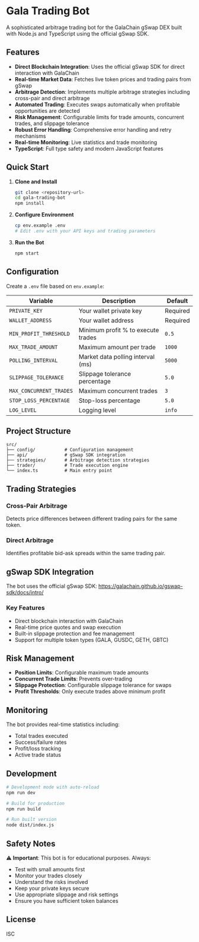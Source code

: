 # Gala Trading Bot

A sophisticated arbitrage trading bot for the GalaChain gSwap DEX built with Node.js and TypeScript using the official gSwap SDK.

## Features

- **Direct Blockchain Integration**: Uses the official gSwap SDK for direct interaction with GalaChain
- **Real-time Market Data**: Fetches live token prices and trading pairs from gSwap
- **Arbitrage Detection**: Implements multiple arbitrage strategies including cross-pair and direct arbitrage
- **Automated Trading**: Executes swaps automatically when profitable opportunities are detected
- **Risk Management**: Configurable limits for trade amounts, concurrent trades, and slippage tolerance
- **Robust Error Handling**: Comprehensive error handling and retry mechanisms
- **Real-time Monitoring**: Live statistics and trade monitoring
- **TypeScript**: Full type safety and modern JavaScript features

## Quick Start

1. **Clone and Install**
   ```bash
   git clone <repository-url>
   cd gala-trading-bot
   npm install
   ```

2. **Configure Environment**
   ```bash
   cp env.example .env
   # Edit .env with your API keys and trading parameters
   ```

3. **Run the Bot**
   ```bash
   npm start
   ```

## Configuration

Create a `.env` file based on `env.example`:

| Variable | Description | Default |
|----------|-------------|---------|
| `PRIVATE_KEY` | Your wallet private key | Required |
| `WALLET_ADDRESS` | Your wallet address | Required |
| `MIN_PROFIT_THRESHOLD` | Minimum profit % to execute trades | `0.5` |
| `MAX_TRADE_AMOUNT` | Maximum amount per trade | `1000` |
| `POLLING_INTERVAL` | Market data polling interval (ms) | `5000` |
| `SLIPPAGE_TOLERANCE` | Slippage tolerance percentage | `5.0` |
| `MAX_CONCURRENT_TRADES` | Maximum concurrent trades | `3` |
| `STOP_LOSS_PERCENTAGE` | Stop-loss percentage | `5.0` |
| `LOG_LEVEL` | Logging level | `info` |

## Project Structure

```
src/
├── config/           # Configuration management
├── api/              # gSwap SDK integration
├── strategies/       # Arbitrage detection strategies
├── trader/           # Trade execution engine
└── index.ts          # Main entry point
```

## Trading Strategies

### Cross-Pair Arbitrage
Detects price differences between different trading pairs for the same token.

### Direct Arbitrage
Identifies profitable bid-ask spreads within the same trading pair.

## gSwap SDK Integration

The bot uses the official gSwap SDK: https://galachain.github.io/gswap-sdk/docs/intro/

### Key Features
- Direct blockchain interaction with GalaChain
- Real-time price quotes and swap execution
- Built-in slippage protection and fee management
- Support for multiple token types (GALA, GUSDC, GETH, GBTC)

## Risk Management

- **Position Limits**: Configurable maximum trade amounts
- **Concurrent Trade Limits**: Prevents over-trading
- **Slippage Protection**: Configurable slippage tolerance for swaps
- **Profit Thresholds**: Only execute trades above minimum profit

## Monitoring

The bot provides real-time statistics including:
- Total trades executed
- Success/failure rates
- Profit/loss tracking
- Active trade status

## Development

```bash
# Development mode with auto-reload
npm run dev

# Build for production
npm run build

# Run built version
node dist/index.js
```

## Safety Notes

⚠️ **Important**: This bot is for educational purposes. Always:
- Test with small amounts first
- Monitor your trades closely
- Understand the risks involved
- Keep your private keys secure
- Use appropriate slippage and risk settings
- Ensure you have sufficient token balances

## License

ISC